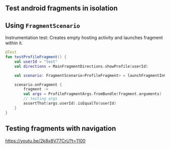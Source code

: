 
## Test android fragments in isolation

## Using `FragmentScenario`

Instrumentation test: Creates empty hosting activity and launches fragment within it.
```kt
@Test
fun testProfileFragment() {
    val userId = "test"
    val directions = MainFragmentDirections.showProfile(userId)

    val scenario: FragmentScenario<ProfileFragment> = launchFragmentInContainer(direction.arguments)

    scenario.onFragment {
        fragment -> 
        val args = ProfileFragmentArgs.fromBundle(fragment.arguments)
        // testing args
        assertThat(args.userId).isEqualTo(userId)
    }
}
```

## Testing fragments with navigation

https://youtu.be/2k8x8V77CrU?t=1100


